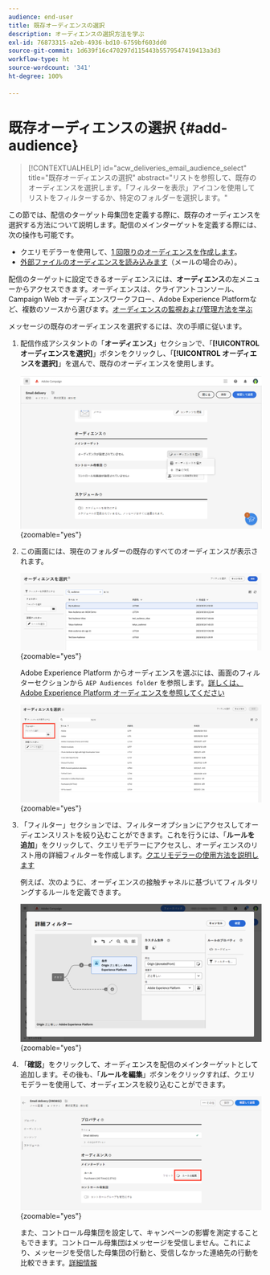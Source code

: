 ```yaml
---
audience: end-user
title: 既存オーディエンスの選択
description: オーディエンスの選択方法を学ぶ
exl-id: 76873315-a2eb-4936-bd10-6759bf603dd0
source-git-commit: 1d639f16c470297d115443b5579547419413a3d3
workflow-type: ht
source-wordcount: '341'
ht-degree: 100%

---
```



# 既存オーディエンスの選択 {#add-audience}

>[!CONTEXTUALHELP]
>id="acw_deliveries_email_audience_select"
>title="既存オーディエンスの選択"
>abstract="リストを参照して、既存のオーディエンスを選択します。「フィルターを表示」アイコンを使用してリストをフィルターするか、特定のフォルダーを選択します。"

この節では、配信のターゲット母集団を定義する際に、既存のオーディエンスを選択する方法について説明します。配信のメインターゲットを定義する際には、次の操作も可能です。

* クエリモデラーを使用して、[1 回限りのオーディエンスを作成します](one-time-audience.md)。
* [外部ファイルのオーディエンスを読み込みます](file-audience.md)（メールの場合のみ）。

配信のターゲットに設定できるオーディエンスには、**オーディエンス**&#x200B;の左メニューからアクセスできます。オーディエンスは、クライアントコンソール、Campaign Web オーディエンスワークフロー、Adobe Experience Platformなど、複数のソースから選びます。[オーディエンスの監視および管理方法を学ぶ](manage-audience.md)

メッセージの既存のオーディエンスを選択するには、次の手順に従います。

1. 配信作成アシスタントの「**オーディエンス**」セクションで、「**[!UICONTROL オーディエンスを選択]**」ボタンをクリックし、「**[!UICONTROL オーディエンスを選択]**」を選んで、既存のオーディエンスを使用します。

   ![](assets/create-audience.png){zoomable=&quot;yes&quot;}

1. この画面には、現在のフォルダーの既存のすべてのオーディエンスが表示されます。

   ![](assets/create-audience2.png){zoomable=&quot;yes&quot;}

   Adobe Experience Platform からオーディエンスを選ぶには、画面のフィルターセクションから `AEP Audiences folder` を参照します。[詳しくは、Adobe Experience Platform オーディエンスを参照してください](manage-audience.md#monitor)

   ![](assets/select-audience-folder.png){zoomable=&quot;yes&quot;}

1. 「フィルター」セクションでは、フィルターオプションにアクセスしてオーディエンスリストを絞り込むことができます。これを行うには、「**ルールを追加**」をクリックして、クエリモデラーにアクセスし、オーディエンスのリスト用の詳細フィルターを作成します。[クエリモデラーの使用方法を説明します](../query/query-modeler-overview.md)

   例えば、次のように、オーディエンスの接触チャネルに基づいてフィルタリングするルールを定義できます。

   ![](assets/filter-on-aep-audience.png){zoomable=&quot;yes&quot;}

1. 「**確認**」をクリックして、オーディエンスを配信のメインターゲットとして追加します。その後も、「**ルールを編集**」ボタンをクリックすれば、クエリモデラーを使用して、オーディエンスを絞り込むことができます。

   ![](assets/refine-audience.png){zoomable=&quot;yes&quot;}

   また、コントロール母集団を設定して、キャンペーンの影響を測定することもできます。コントロール母集団はメッセージを受信しません。これにより、メッセージを受信した母集団の行動と、受信しなかった連絡先の行動を比較できます。[詳細情報](control-group.md)
